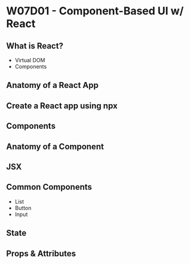 # W07D01 - Component-Based UI w/ React

## What is React?
 - Virtual DOM
 - Components

## Anatomy of a React App

## Create a React app using npx

## Components

## Anatomy of a Component

## JSX

## Common Components
- List
- Button
- Input

## State

## Props & Attributes


